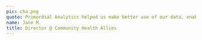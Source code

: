 ```yaml
---
pic: cha.png
quote: Primordial Analytics helped us make better use of our data, enabling improved care for our community.
name: Jane M.
title: Director @ Community Health Allies
---
```

